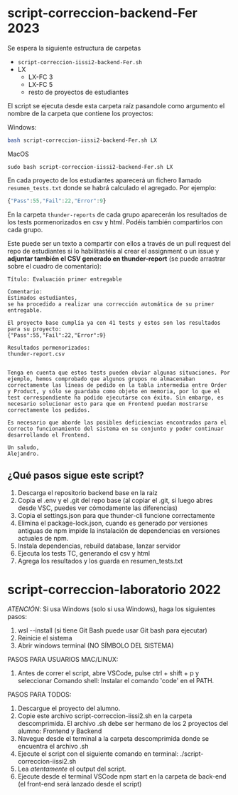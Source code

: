 # script-correccion-backend-Fer 2023

Se espera la siguiente estructura de carpetas

- `script-correccion-iissi2-backend-Fer.sh`
- LX
  - LX-FC 3
  - LX-FC 5
  - resto de proyectos de estudiantes

El script se ejecuta desde esta carpeta raíz pasandole como argumento el nombre de la carpeta que contiene los proyectos:

Windows:

```Bash
bash script-correccion-iissi2-backend-Fer.sh LX
```

MacOS

```Macos
sudo bash script-correccion-iissi2-backend-Fer.sh LX
```

En cada proyecto de los estudiantes aparecerá un fichero llamado `resumen_tests.txt` donde se habrá calculado el agregado. Por ejemplo:

```Javascript
{"Pass":55,"Fail":22,"Error":9}
```

En la carpeta `thunder-reports` de cada grupo aparecerán los resultados de los tests pormenorizados en csv y html. Podéis también compartirlos con cada grupo.

Este puede ser un texto a compartir con ellos a través de un pull request del repo de estudiantes si lo habilitastéis al crear el assignment o un issue y **adjuntar también el CSV generado en thunder-report** (se puede arrastrar sobre el cuadro de comentario):

```Text
Título: Evaluación primer entregable

Comentario:
Estimados estudiantes,
se ha procedido a realizar una corrección automática de su primer entregable.

El proyecto base cumplía ya con 41 tests y estos son los resultados para su proyecto:
{"Pass":55,"Fail":22,"Error":9}

Resultados pormenorizados:
thunder-report.csv


Tenga en cuenta que estos tests pueden obviar algunas situaciones. Por ejemplo, hemos comprobado que algunos grupos no almacenaban correctamente las líneas de pedido en la tabla intermedia entre Order y Product, y sólo se guardaba como objeto en memoria, por lo que el test correspondiente ha podido ejecutarse con éxito. Sin embargo, es necesario solucionar esto para que en Frontend puedan mostrarse correctamente los pedidos.

Es necesario que aborde las posibles deficiencias encontradas para el correcto funcionamiento del sistema en su conjunto y poder continuar desarrollando el Frontend.

Un saludo,
Alejandro.

```

## ¿Qué pasos sigue este script?

1. Descarga el repositorio backend base en la raíz
1. Copia el .env y el .git del repo base (al copiar el .git, si luego abres desde VSC, puedes ver cómodamente las diferencias)
1. Copia el settings.json para que thunder-cli funcione correctamente
1. Elimina el package-lock.json, cuando es generado por versiones antiguas de npm impide la instalación de dependencias en versiones actuales de npm.
1. Instala dependencias, rebuild database, lanzar servidor
1. Ejecuta los tests TC, generando el csv y html
1. Agrega los resultados y los guarda en resumen_tests.txt

# script-correccion-laboratorio 2022

*ATENCIÓN*: Si usa Windows (solo si usa Windows), haga los siguientes pasos:

1. wsl --install (si tiene Git Bash puede usar Git bash para ejecutar)
2. Reinicie el sistema
3. Abrir windows terminal (NO SÍMBOLO DEL SISTEMA)

PASOS PARA USUARIOS MAC/LINUX:

1. Antes de correr el script, abre VSCode, pulse ctrl + shift + p y seleccionar Comando shell: Instalar el comando 'code' en el PATH.

PASOS PARA TODOS:

1. Descargue el proyecto del alumno.
2. Copie este archivo script-correccion-iissi2.sh en la carpeta descomprimida. El archivo .sh debe ser hermano de los 2 proyectos del alumno: Frontend y Backend
3. Navegue desde el terminal a la carpeta descomprimida donde se encuentra el archivo .sh
4. Ejecute el script con el siguiente comando en terminal: ./script-correccion-iissi2.sh
5. Lea *atentamente* el output del script.
6. Ejecute desde el terminal VSCode npm start en la carpeta de back-end (el front-end será lanzado desde el script)
